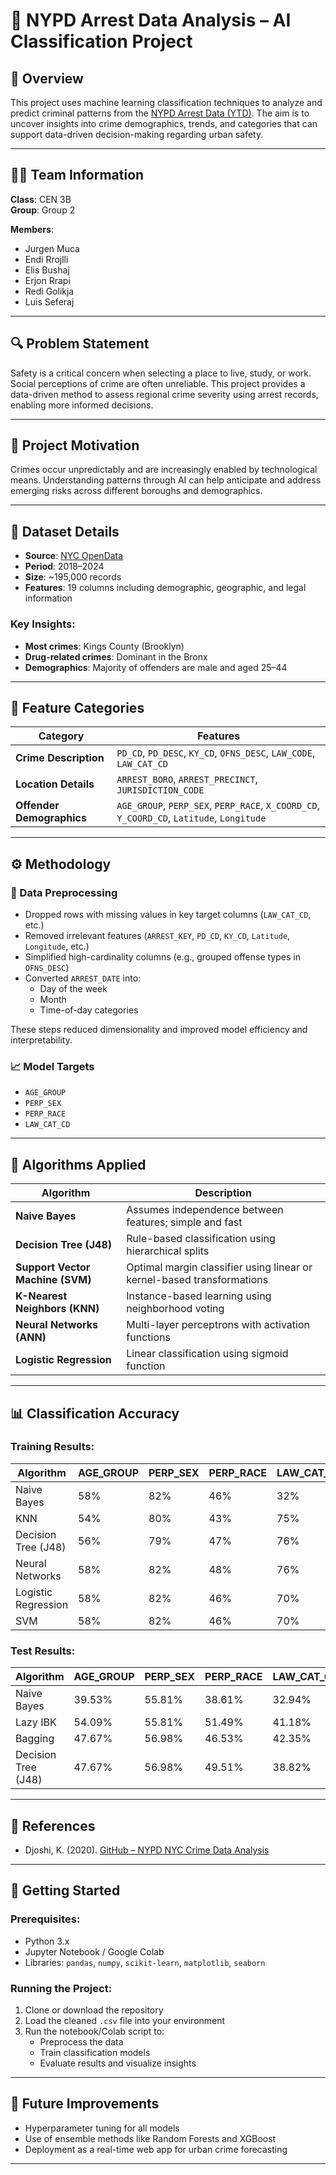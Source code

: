 # 🧠 NYPD Arrest Data Analysis – AI Classification Project

## 📘 Overview

This project uses machine learning classification techniques to analyze and predict criminal patterns from the [NYPD Arrest Data (YTD)](https://catalog.data.gov/dataset/nypd-arrest-data-year-to-date). The aim is to uncover insights into crime demographics, trends, and categories that can support data-driven decision-making regarding urban safety.

---

## 🧑‍💻 Team Information

**Class**: CEN 3B  
**Group**: Group 2  

**Members**:
- Jurgen Muca  
- Endi Rrojlli  
- Elis Bushaj  
- Erjon Rrapi  
- Redi Golikja  
- Luis Seferaj  

---

## 🔍 Problem Statement

Safety is a critical concern when selecting a place to live, study, or work. Social perceptions of crime are often unreliable. This project provides a data-driven method to assess regional crime severity using arrest records, enabling more informed decisions.

---

## 🎯 Project Motivation

Crimes occur unpredictably and are increasingly enabled by technological means. Understanding patterns through AI can help anticipate and address emerging risks across different boroughs and demographics.

---

## 📂 Dataset Details

- **Source**: [NYC OpenData](https://catalog.data.gov/dataset/nypd-arrest-data-year-to-date)
- **Period**: 2018–2024  
- **Size**: ~195,000 records  
- **Features**: 19 columns including demographic, geographic, and legal information

### Key Insights:
- **Most crimes**: Kings County (Brooklyn)
- **Drug-related crimes**: Dominant in the Bronx
- **Demographics**: Majority of offenders are male and aged 25–44

---

## 🧾 Feature Categories

| Category                 | Features |
|--------------------------|----------|
| **Crime Description**    | `PD_CD`, `PD_DESC`, `KY_CD`, `OFNS_DESC`, `LAW_CODE`, `LAW_CAT_CD` |
| **Location Details**     | `ARREST_BORO`, `ARREST_PRECINCT`, `JURISDICTION_CODE` |
| **Offender Demographics**| `AGE_GROUP`, `PERP_SEX`, `PERP_RACE`, `X_COORD_CD`, `Y_COORD_CD`, `Latitude`, `Longitude` |

---

## ⚙️ Methodology

### 🔧 Data Preprocessing

- Dropped rows with missing values in key target columns (`LAW_CAT_CD`, etc.)
- Removed irrelevant features (`ARREST_KEY`, `PD_CD`, `KY_CD`, `Latitude`, `Longitude`, etc.)
- Simplified high-cardinality columns (e.g., grouped offense types in `OFNS_DESC`)
- Converted `ARREST_DATE` into:
  - Day of the week
  - Month
  - Time-of-day categories

These steps reduced dimensionality and improved model efficiency and interpretability.

### 📈 Model Targets

- `AGE_GROUP`
- `PERP_SEX`
- `PERP_RACE`
- `LAW_CAT_CD`

---

## 🧠 Algorithms Applied

| Algorithm           | Description |
|---------------------|-------------|
| **Naive Bayes**     | Assumes independence between features; simple and fast |
| **Decision Tree (J48)** | Rule-based classification using hierarchical splits |
| **Support Vector Machine (SVM)** | Optimal margin classifier using linear or kernel-based transformations |
| **K-Nearest Neighbors (KNN)** | Instance-based learning using neighborhood voting |
| **Neural Networks (ANN)** | Multi-layer perceptrons with activation functions |
| **Logistic Regression** | Linear classification using sigmoid function |

---

## 📊 Classification Accuracy

### Training Results:

| Algorithm           | AGE_GROUP | PERP_SEX | PERP_RACE | LAW_CAT_CD |
|---------------------|-----------|----------|-----------|-------------|
| Naive Bayes         | 58%       | 82%      | 46%       | 32%         |
| KNN                 | 54%       | 80%      | 43%       | 75%         |
| Decision Tree (J48) | 56%       | 79%      | 47%       | 76%         |
| Neural Networks     | 58%       | 82%      | 48%       | 76%         |
| Logistic Regression | 58%       | 82%      | 46%       | 70%         |
| SVM                 | 58%       | 82%      | 46%       | 70%         |

### Test Results:

| Algorithm           | AGE_GROUP | PERP_SEX | PERP_RACE | LAW_CAT_CD |
|---------------------|-----------|----------|-----------|-------------|
| Naive Bayes         | 39.53%    | 55.81%   | 38.61%    | 32.94%      |
| Lazy IBK            | 54.09%    | 55.81%   | 51.49%    | 41.18%      |
| Bagging             | 47.67%    | 56.98%   | 46.53%    | 42.35%      |
| Decision Tree (J48) | 47.67%    | 56.98%   | 49.51%    | 38.82%      |

---

## 🔗 References

- Djoshi, K. (2020). [GitHub – NYPD NYC Crime Data Analysis](https://github.com/KunalDJoshi/NYPD-NYC-Crime-data-analysis/blob/master/NYPD%20NYC%20Crime%20data%20analysis.pptx)

---

## 🚀 Getting Started

### Prerequisites:
- Python 3.x
- Jupyter Notebook / Google Colab
- Libraries: `pandas`, `numpy`, `scikit-learn`, `matplotlib`, `seaborn`

### Running the Project:
1. Clone or download the repository
2. Load the cleaned `.csv` file into your environment
3. Run the notebook/Colab script to:
   - Preprocess the data
   - Train classification models
   - Evaluate results and visualize insights

---

## 📌 Future Improvements

- Hyperparameter tuning for all models
- Use of ensemble methods like Random Forests and XGBoost
- Deployment as a real-time web app for urban crime forecasting

---
